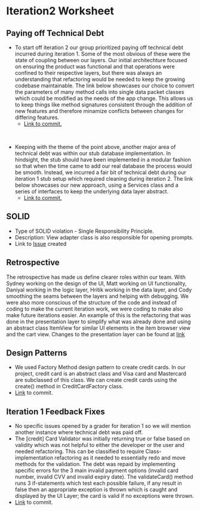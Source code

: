 # Iteration2  Worksheet


## Paying off Technical Debt
- To start off iteration 2 our group prioritized paying off technical debt incurred during iteration 1. Some of the most obvious of these were the state of coupling between our layers. Our initial architechture focused on ensuring the product was functional and that operations were confined to their respective layers, but there was always an understanding that refactoring would be needed to keep the growing codebase maintainable. The link below showcases our choice to convert the parameters of many method calls into single data packet classes which could be modified as the needs of the app change. This allows us to keep things like method signatures consistent through the addition of new features and therefore minamize conflicts between changes for differing features.
  - [Link to commit.](https://code.cs.umanitoba.ca/comp3350-winter2024/1nnovator2-a01-12/-/blob/0.2.1/app/src/main/java/comp3350/Innovator2/presentation/Browser.java#L223)

<br>

- Keeping with the theme of the point above, another major area of technical debt was within our stub database implementation. In hindsight, the stub should have been implemented in a modular fashion so that when the time came to add our real database the process would be smooth. Instead, we incurred a fair bit of technical debt during our iteration 1 stub setup which required cleaning during iteration 2. The link below showcases our new approach, using a Services class and a series of interfaces to keep the underlying data layer abstract.
  - [Link to commit.](https://code.cs.umanitoba.ca/comp3350-winter2024/1nnovator2-a01-12/-/blob/0.2.1/app/src/main/java/comp3350/Innovator2/application/Services.java#L21)

## SOLID

- Type of SOLID violation - Single Responsibility Principle.
- Description: View adapter class is also responsible for opening prompts.
- Link to [Issue](https://code.cs.umanitoba.ca/comp3350-winter2024/lethalcompany-a01-13/-/issues/156) created

## Retrospective
The retrospective has made us define clearer roles within our team. With Sydney working on the design of the UI, Matt working on UI functionality, Daniyal working in the logic layer, Hritik working in the data layer, and Cody smoothing the seams between the layers and helping with debugging. We were also more conscious of the 
structure of the code and instead of coding to make the current iteration work, we were coding to make also make future iterations easier. An example of this is the refactoring that was done in the presentation layer to simplify what was already done and using an abstract class ItemView for similar UI elements in the item browser 
view and the cart view. Changes to the presentation layer can be found at [link](https://code.cs.umanitoba.ca/comp3350-winter2024/1nnovator2-a01-12/-/merge_requests/58/diffs#20a23a590af0253035135e5ccea29480200ab233) 

## Design Patterns

- We used Factory Method design pattern to create credit cards. In our project, credit card is an abstract class and Visa card and Mastercard are subclassed of this class. We can create credit cards using the create() method in CreditCardFactory class.
- [Link](https://code.cs.umanitoba.ca/comp3350-winter2024/1nnovator2-a01-12/-/blob/0.2.1/app/src/main/java/comp3350/Innovator2/logic/CreditCardFactory.java#L7) to commit.

## Iteration 1 Feedback Fixes

- No specific issues opened by a grader for iteration 1 so we will mention another instance where technical debt was paid off. 
- The [credit] Card Validator was initially returning true or false based on validity which was not helpful to either the developer or the user and needed refactoring. This can be classified to require Class-implementation refactoring as it needed to essentially redo and move methods for the validation. The debt was repaid by implementing 
specific errors for the 3 main invalid payment options (invalid card number, invalid CVV and invalid expiry date). The validateCard() method runs 3 if-statements which test each possible failure, if any result in false then an appropriate exception is thrown which is caught and displayed by the UI Layer; the card is valid if no exceptions were thrown.
- [Link](https://code.cs.umanitoba.ca/comp3350-winter2024/1nnovator2-a01-12/-/blob/0.2.1/app/src/main/java/comp3350/Innovator2/logic/CardValidator.java#L29) to commit.

